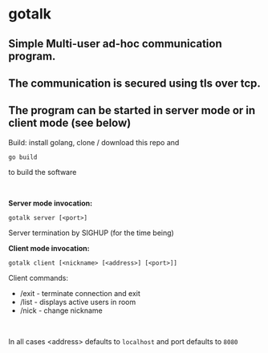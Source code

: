 # gotalk

## Simple Multi-user ad-hoc communication program.
## The communication is secured using tls over tcp.
## The program can be started in server mode or in client mode (see below)

Build: install golang, clone / download this repo and

    go build

to build the software

&NewLine;  
&NewLine;  

**Server mode invocation:**

	gotalk server [<port>] 

Server termination by SIGHUP (for the time being)

**Client mode invocation:**

	gotalk client [<nickname> [<address>] [<port>]]

Client commands:
- /exit - terminate connection and exit
- /list - displays active users in room
- /nick <nickname> - change nickname

&NewLine;   
&NewLine;   

In all cases \<address\> defaults to `localhost` and port defaults to `8080`

